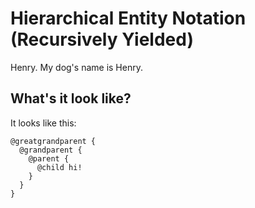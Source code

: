 # Hierarchical Entity Notation (Recursively Yielded)

Henry. My dog's name is Henry.

## What's it look like?

It looks like this:

```HTML+Razor
@greatgrandparent {
  @grandparent {
    @parent {
      @child hi!
    }
  }
}
```
